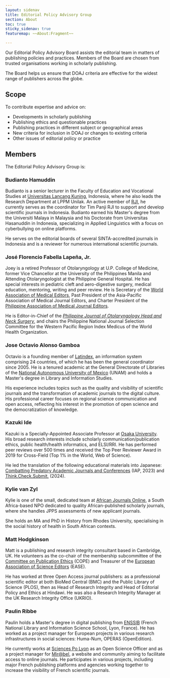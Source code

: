 ```yaml
---
layout: sidenav
title: Editorial Policy Advisory Group
section: About
toc: true
sticky_sidenav: true
featuremap: ~~About:Fragment~~

---
```


Our Editorial Policy Advisory Board assists the editorial team in matters of publishing policies and practices. Members of the Board are chosen from trusted organisations working in scholarly publishing.

The Board helps us ensure that DOAJ criteria are effective for the widest range of publishers across the globe.

## Scope

To contribute expertise and advice on:

- Developments in scholarly publishing
- Publishing ethics and questionable practices
- Publishing practices in different subject or geographical areas
- New criteria for inclusion in DOAJ or changes to existing criteria
- Other issues of editorial policy or practice

## Members

The Editorial Policy Advisory Group is:

### Budianto Hamuddin

Budianto is a senior lecturer in the Faculty of Education and Vocational Studies at [Universitas Lancang Kuning](https://www.unilak.ac.id/), Indonesia, where he also leads the Research Department at LPPM Unilak. An active member of [RJI](https://relawanjurnal.id/), he currently serves as the coordinator for Tim Panji RJI to support and develop scientific journals in Indonesia. Budianto earned his Master's degree from the Universiti Malaya in Malaysia and his Doctorate from Universitas Hasanuddin in Indonesia, specializing in Applied Linguistics with a focus on cyberbullying on online platforms. 

He serves on the editorial boards of several SINTA-accredited journals in Indonesia and is a reviewer for numerous international scientific journals.

### José Florencio Fabella Lapeña, Jr.

Joey is a retired Professor of Otolaryngology at U.P. College of Medicine, former Vice Chancellor at the University of the Philippines Manila and Attending Otolaryngologist at the Philippine General Hospital. He has special interests in pediatric cleft and aero-digestive surgery, medical education, mentoring, writing and peer review. He is Secretary of the [World Association of Medical Editors](https://wame.org/), Past President of the Asia-Pacific Association of Medical Journal Editors, and Charter President of the [Philippine Association of Medical Journal Editors](https://www.philippinemedicalassociation.org/). 

He is Editor-in-Chief of the *[Philippine Journal of Otolaryngology Head and Neck Surgery](https://doaj.org/toc/1908-4889)*, and chairs the Philippine National Journal Selection Committee for the Western Pacific Region Index Medicus of the World Health Organization.

### Jose Octavio Alonso Gamboa

Octavio is a founding member of [Latindex](https://www.latindex.org/latindex/), an information system comprising 24 countries, of which he has been the general coordinator since 2005. He is a tenured academic at the General Directorate of Libraries of the [National Autonomous University of Mexico](https://www.unaminternacional.unam.mx/) (UNAM) and holds a Master's degree in Library and Information Studies.

His experience includes topics such as the quality and visibility of scientific journals and the transformation of academic journals to the digital culture. His professional career focuses on regional science communication and open access, reflecting his interest in the promotion of open science and the democratization of knowledge.

### Kazuki Ide

Kazuki is a Specially-Appointed Associate Professor at [Osaka University](https://www.osaka-u.ac.jp/). His broad research interests include scholarly communication/publication ethics, public health/health informatics, and ELSI/RRI. He has performed peer reviews over 500 times and received the Top Peer Reviewer Award in 2019 for Cross-Field (Top 1% in the World, Web of Science). 

He led the translation of the following educational materials into Japanese: [Combatting Predatory Academic Journals and Conferences](https://www.interacademies.org/project/predatorypublishing) (IAP, 2023) and [Think.Check.Submit.](https://thinkchecksubmit.org/journals/) (2024).

### Kylie van Zyl

Kylie is one of the small, dedicated team at [African Journals Online](https://www.ajol.info/index.php/ajol), a South Africa-based NPO dedicated to quality African-published scholarly journals, where she handles JPPS assessments of new applicant journals. 

She holds an MA and PhD in History from Rhodes University, specialising in the social history of health in South African contexts.

### Matt Hodgkinson

Matt is a publishing and research integrity consultant based in Cambridge, UK. He volunteers as the co-chair of the membership subcommittee of the [Committee on Publication Ethics](https://publicationethics.org/) (COPE) and Treasurer of the [European Association of Science Editors](https://ease.org.uk/) (EASE). 

He has worked at three Open Access journal publishers: as a professional scientific editor at both BioMed Central (BMC) and the Public Library of Science (PLOS), then as Head of Research Integrity and Head of Editorial Policy and Ethics at Hindawi. He was also a Research Integrity Manager at the UK Research Integrity Office (UKRIO).

### Paulin Ribbe

Paulin holds a Master's degree in digital publishing from [ENSSIB](https://www.enssib.fr/) (French National Library and Information Science School, Lyon, France). He has worked as a project manager for European projects in various research infrastructures in social sciences: Huma-Num, OPERAS (OpenEdition).

He currently works at [Sciences Po Lyon](https://www.sciencespo-lyon.fr/) as an Open Science Officer and as a project manager for [Mir@bel](https://reseau-mirabel.info/), a website and community aiming to facilitate access to online journals. He participates in various projects, including major French publishing platforms and agencies working together to increase the visibility of French scientific journals.
